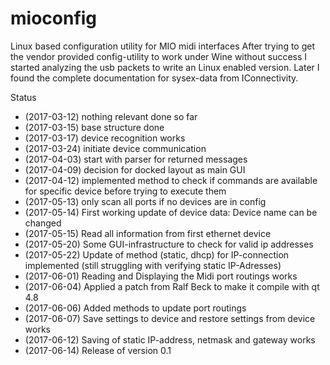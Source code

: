 # mioconfig
Linux based configuration utility for MIO midi interfaces
After trying to get the vendor provided config-utility to work under Wine without success I started analyzing the usb packets to write an Linux enabled version.
Later I found the complete documentation for sysex-data from IConnectivity.

Status
* (2017-03-12) nothing relevant done so far
* (2017-03-15) base structure done
* (2017-03-17) device recognition works
* (2017-03-24) initiate device communication
* (2017-04-03) start with parser for returned messages
* (2017-04-09) decision for docked layout as main GUI 
* (2017-04-12) implemented method to check if commands are available for specific device before trying to execute them
* (2017-05-13) only scan all ports if no devices are in config
* (2017-05-14) First working update of device data: Device name can be changed
* (2017-05-15) Read all information from first ethernet device
* (2017-05-20) Some GUI-infrastructure to check for valid ip addresses
* (2017-05-22) Update of method (static, dhcp) for IP-connection implemented (still struggling with verifying static IP-Adresses)
* (2017-06-01) Reading and Displaying the Midi port routings works
* (2017-06-04) Applied a patch from Ralf Beck to make it compile with qt 4.8
* (2017-06-06) Added methods to update port routings
* (2017-06-07) Save settings to device and restore settings from device works
* (2017-06-12) Saving of static IP-address, netmask and gateway works
* (2017-06-14) Release of version 0.1
